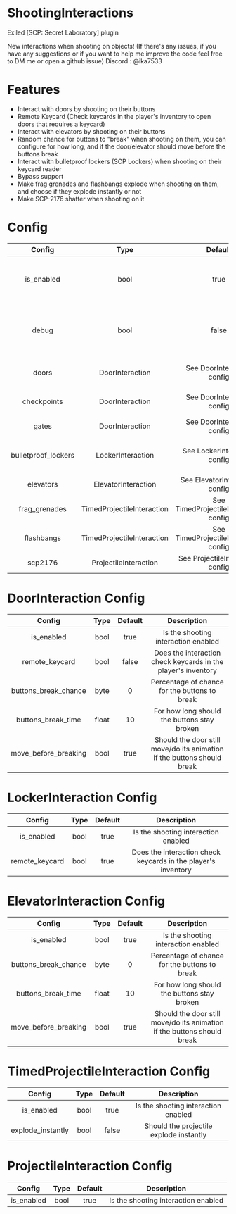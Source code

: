 # ShootingInteractions
Exiled [SCP: Secret Laboratory] plugin

New interactions when shooting on objects!
(If there's any issues, if you have any suggestions or if you want to help me improve the code feel free to DM me or open a github issue)
Discord : @ika7533

# Features
* Interact with doors by shooting on their buttons
* Remote Keycard (Check keycards in the player's inventory to open doors that requires a keycard)
* Interact with elevators by shooting on their buttons
* Random chance for buttons to "break" when shooting on them, you can configure for how long, and if the door/elevator should move before the buttons break
* Interact with bulletproof lockers (SCP Lockers) when shooting on their keycard reader
* Bypass support
* Make frag grenades and flashbangs explode when shooting on them, and choose if they explode instantly or not
* Make SCP-2176 shatter when shooting on it

# Config
| Config | Type | Default | Description |
| :-------------: | :---------: | :---------: | :---------:
| is_enabled | bool | true | Indicates whether the plugin is enabled or not
| debug | bool | false | Indicates whether the plugin's debug logs are enabled or not
| doors | DoorInteraction | See DoorInteraction config | Normal doors buttons
| checkpoints | DoorInteraction | See DoorInteraction config | Checkpoint doors buttons
| gates | DoorInteraction | See DoorInteraction config | Gates buttons
| bulletproof_lockers | LockerInteraction | See LockerInteraction config | Bulletproof lockers keycard readers
| elevators | ElevatorInteraction | See ElevatorInteraction config | Elevators buttons
| frag_grenades | TimedProjectileInteraction | See TimedProjectileInteraction config | Frag grenades
| flashbangs | TimedProjectileInteraction | See TimedProjectileInteraction config | Flashbangs
| scp2176 | ProjectileInteraction | See ProjectileInteraction config | SCP-2176

# DoorInteraction Config
| Config | Type | Default | Description |
| :-------------: | :---------: | :---------: | :---------:
| is_enabled | bool | true | Is the shooting interaction enabled
| remote_keycard | bool | false | Does the interaction check keycards in the player's inventory
| buttons_break_chance | byte | 0 | Percentage of chance for the buttons to break
| buttons_break_time | float | 10 | For how long should the buttons stay broken
| move_before_breaking | bool | true | Should the door still move/do its animation if the buttons should break

# LockerInteraction Config
| Config | Type | Default | Description |
| :-------------: | :---------: | :---------: | :---------:
| is_enabled | bool | true | Is the shooting interaction enabled
| remote_keycard | bool | true | Does the interaction check keycards in the player's inventory

# ElevatorInteraction Config
| Config | Type | Default | Description |
| :-------------: | :---------: | :---------: | :---------:
| is_enabled | bool | true | Is the shooting interaction enabled
| buttons_break_chance | byte | 0 | Percentage of chance for the buttons to break
| buttons_break_time | float | 10 | For how long should the buttons stay broken
| move_before_breaking | bool | true | Should the door still move/do its animation if the buttons should break

# TimedProjectileInteraction Config
| Config | Type | Default | Description |
| :-------------: | :---------: | :---------: | :---------:
| is_enabled | bool | true | Is the shooting interaction enabled
| explode_instantly | bool | false | Should the projectile explode instantly

# ProjectileInteraction Config
| Config | Type | Default | Description |
| :-------------: | :---------: | :---------: | :---------:
| is_enabled | bool | true | Is the shooting interaction enabled
